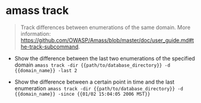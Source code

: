 # amass track
> Track differences between enumerations of the same domain.
> More information: <https://github.com/OWASP/Amass/blob/master/doc/user_guide.md#the-track-subcommand>.

- Show the difference between the last two enumerations of the specified domain
`amass track -dir {{path/to/database_directory}} -d {{domain_name}} -last 2`

- Show the difference between a certain point in time and the last enumeration
`amass track -dir {{path/to/database_directory}} -d {{domain_name}} -since {{01/02 15:04:05 2006 MST}}`
